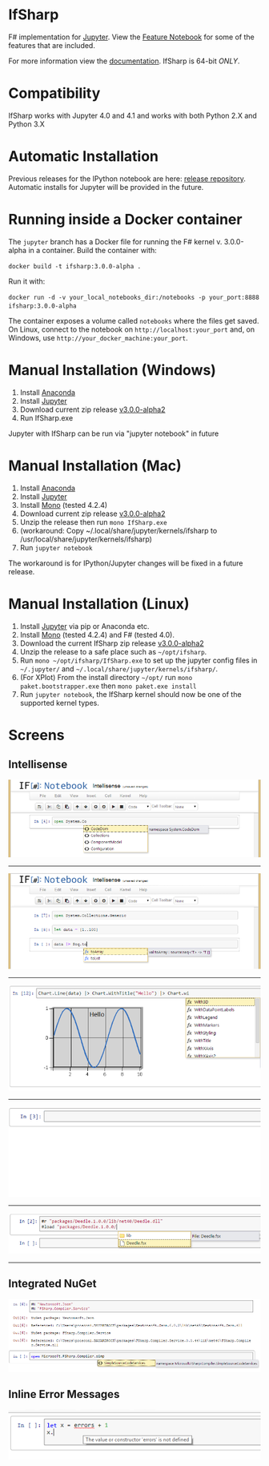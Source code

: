 # IfSharp

F# implementation for [Jupyter](http://jupyter.org/). View the [Feature Notebook](http://nbviewer.jupyter.org/github/fsprojects/IfSharp/blob/master/Feature%20Notebook.ipynb) for some of the features that are included.

For more information view the [documentation](http://fsprojects.github.io/IfSharp/). IfSharp is 64-bit *ONLY*.

# Compatibility
IfSharp works with Jupyter 4.0 and 4.1 and works with both Python 2.X and Python 3.X

# Automatic Installation
Previous releases for the IPython notebook are here: [release repository](https://github.com/fsprojects/IfSharp/releases).
Automatic installs for Jupyter will be provided in the future.

# Running inside a Docker container
The `jupyter` branch has a Docker file for running the F# kernel v. 3.0.0-alpha in a container.
Build the container with: 

`docker build -t ifsharp:3.0.0-alpha .`

Run it with:

`docker run -d -v your_local_notebooks_dir:/notebooks -p your_port:8888 ifsharp:3.0.0-alpha`

The container exposes a volume called `notebooks` where the files get saved. On Linux, connect to the notebook on `http://localhost:your_port` and, on Windows, use `http://your_docker_machine:your_port`.

# Manual Installation (Windows)
1. Install [Anaconda](http://continuum.io/downloads)
2. Install [Jupyter](http://jupyter.readthedocs.org/en/latest/install.html)
3. Download current zip release [v3.0.0-alpha2](https://github.com/fsprojects/IfSharp/releases/download/v3.0.0-alpha2/IfSharp.v3.0.0-alpha2.zip)
4. Run IfSharp.exe

Jupyter with IfSharp can be run via "jupyter notebook" in future

# Manual Installation (Mac)
1. Install [Anaconda](http://continuum.io/downloads)
2. Install [Jupyter](http://jupyter.readthedocs.org/en/latest/install.html)
3. Install [Mono](http://www.mono-project.com/download/) (tested 4.2.4)
3. Download current zip release [v3.0.0-alpha2](https://github.com/fsprojects/IfSharp/releases/download/v3.0.0-alpha2/IfSharp.v3.0.0-alpha2.zip)
4. Unzip the release then run `mono IfSharp.exe`
5. (workaround: Copy ~/.local/share/jupyter/kernels/ifsharp to /usr/local/share/jupyter/kernels/ifsharp)
6. Run `jupyter notebook`

The workaround is for IPython/Jupyter changes will be fixed in a future release.

# Manual Installation (Linux)
1. Install [Jupyter](http://jupyter.readthedocs.org/en/latest/install.html) via pip or Anaconda etc.
2. Install [Mono](http://www.mono-project.com/docs/getting-started/install/linux/) (tested 4.2.4) and F# (tested 4.0).
3. Download the current IfSharp zip release [v3.0.0-alpha2](https://github.com/fsprojects/IfSharp/releases/download/v3.0.0-alpha2/IfSharp.v3.0.0-alpha2.zip)
4. Unzip the release to a safe place such as `~/opt/ifsharp`.
5. Run `mono ~/opt/ifsharp/IfSharp.exe` to set up the jupyter config files in `~/.jupyter/` and `~/.local/share/jupyter/kernels/ifsharp/`.
  1. (For XPlot) From the install directory `~/opt/` run `mono paket.bootstrapper.exe` then `mono paket.exe install` 
6. Run `jupyter notebook`, the IfSharp kernel should now be one of the supported kernel types.


# Screens
## Intellisense
![Intellisense Example #1](/docs/files/img/intellisense-1.png?raw=true "Intellisense Example #1")
***

![Intellisense Example #2](docs/files/img/intellisense-2.png?raw=true "Intellisense Example #2")
***

![Intellisense Example #3 With Chart](docs/files/img/intellisense-3.png?raw=true "Intellisense Example #3 With Chart")
***

![Intellisense Example #4 #r Directive](docs/files/img/intellisense-reference.gif?raw=true "Intellisense Example #3 #r Directive")
***

![Intellisense Example #5 #load Directive](docs/files/img/intellisense-5.png?raw=true "Intellisense Example #load Directive")
***

## Integrated NuGet
![NuGet Example](docs/files/img/NuGet-1.png?raw=true "NuGet example")

## Inline Error Messages
![Inline Error Message](docs/files/img/errors-1.png?raw=true "Inline error message")
